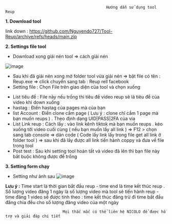                                                 Hướng dẫn sử dụng tool Reup

**1.  Download tool**
 
link down : https://github.com/Nguyendo727/Tool-Reup/archive/refs/heads/main.zip 

**2. Settings file tool** 

-  Download xong giải nén tool => cách giải nén 
 
![image](https://user-images.githubusercontent.com/88383614/210522925-10251d3a-85e7-48e9-995a-d1f1d7a4ff07.png)

-  Sau khi đã giải nén xong mở folder tool vừa giải nén => bật file có tên : Reup.exe => click chuyển sang tab : Reup rell facebook
- Setting file : Chọn File trên giao diện của tool và chọn xuống
 + List tiêu đề : File này nếu trống thì tiêu đề video reup sẽ là tiêu đề của video khi down xuống
 + hastag : Điền hastag của pages mà của bạn
 + list Account : Điền clone cầm page ( Lưu ý : clone chỉ cầm 1 page mà bạn muốn reups ) . Theo định dạng UID|PASS|2FA của via
 + List Link reup : 
             Cách lấy : vào link kênh tiktok mà bạn muốn reups . kéo xuống tới video cuối cùng ( nếu bạn muốn lấy all link ) => F12 > chọn sang tab console => dán code ( Code lấy link lấy trong file get all link ở folder tool  ) => sau khi đã lấy được all link tiến hành coppy và đưa về file trong tool 
 + Post test : Sau khi setting tool hoàn tất và video đã lên thì bạn file này bắt buộc không được để trống

**3. Setting form chạy**

 + Setting như ảnh sau 
![image](https://user-images.githubusercontent.com/88383614/210524716-3c66cbc4-7a09-444f-b39e-5900e0a383f0.png)

**Lưu ý :**  Time start là thời gian bắt đầu reup - time end là time kết thúc reup . Số lượng video đăng 1 ngày là số lượng video mà tool sẽ tiến hành reup - time đăng 1 video sẽ được tính theo : time kết thúc đăng trừ đi time bắt đầu đăng chia đều cho số lượng đăng video của một ngày 

                             Mọi thắc mắc có thể liên hệ NICOLO để được hỗ trợ và giải đáp chi tiết


